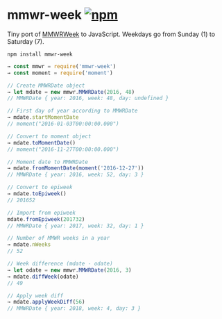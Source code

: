 # mmwr-week [![npm](https://img.shields.io/npm/v/mmwr-week.svg)](https://www.npmjs.com/package/mmwr-week)

Tiny port of [MMWRWeek](https://github.com/jarad/MMWRweek) to JavaScript.
Weekdays go from Sunday (1) to Saturday (7).

```shell
npm install mmwr-week
```

```js
→ const mmwr = require('mmwr-week')
→ const moment = require('moment')

// Create MMWRDate object
→ let mdate = new mmwr.MMWRDate(2016, 48)
// MMWRDate { year: 2016, week: 48, day: undefined }

// First day of year according to MMWRDate
→ mdate.startMomentDate
// moment("2016-01-03T00:00:00.000")

// Convert to moment object
→ mdate.toMomentDate()
// moment("2016-11-27T00:00:00.000")

// Moment date to MMWRDate
→ mdate.fromMomentDate(moment('2016-12-27'))
// MMWRDate { year: 2016, week: 52, day: 3 }

// Convert to epiweek
→ mdate.toEpiweek()
// 201652

// Import from epiweek
mdate.fromEpiweek(201732)
// MMWRDate { year: 2017, week: 32, day: 1 }

// Number of MMWR weeks in a year
→ mdate.nWeeks
// 52

// Week difference (mdate - odate)
→ let odate = new mmwr.MMWRDate(2016, 3)
→ mdate.diffWeek(odate)
// 49

// Apply week diff
→ mdate.applyWeekDiff(56)
// MMWRDate { year: 2018, week: 4, day: 3 }
```
